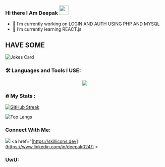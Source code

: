 ### Hi there I Am Deepak <img src="https://media.giphy.com/media/hvRJCLFzcasrR4ia7z/giphy.gif" width="30px"/>
- 🔭 I’m currently working on LOGIN AND AUTH USING PHP AND MYSQL
- 🌱 I’m currently learning REACT.js

## HAVE SOME
<img src="https://readme-jokes.vercel.app/api" alt="Jokes Card" />

### :hammer_and_wrench: Languages and Tools I USE:
<p align="center">
  <a href="https://skillicons.dev">
    <img src="https://skillicons.dev/icons?i=git,github,c,cpp,c++,py,java,js,html,css,react,sass,tailwind,php,netlify,mysql,materialui,linux&perline=5" />
  </a>
</p>

### :fire: My Stats :
[![GitHub Streak](http://github-readme-streak-stats.herokuapp.com?user=inyCation&theme=dark&hide_border=true&date_format=M%20j%5B%2C%20Y%5D&stroke=DD2727)](https://git.io/streak-stats)

![Top Langs](https://github-readme-stats.vercel.app/api/top-langs/?username=inyCation&hide_progress=false)

### Connect With Me: 
<span> <img src="https://skillicons.dev/icons?i=linkedin" /> <a href="[https://skillicons.dev](https://www.linkedin.com/in/deepak024/) ></a>  <span> 
### UwU:
<img src="https://komarev.com/ghpvc/?username=inyCation&style=flat-square&color=blue" alt=""/>

